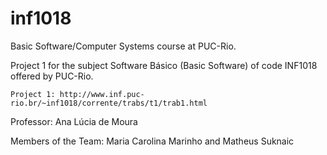 # inf1018
Basic Software/Computer Systems course at PUC-Rio.


Project 1 for the subject Software Básico (Basic Software) of code INF1018 offered by PUC-Rio.

    Project 1: http://www.inf.puc-rio.br/~inf1018/corrente/trabs/t1/trab1.html


Professor: 
	Ana Lúcia de Moura

Members of the Team:
	Maria Carolina Marinho and Matheus Suknaic
